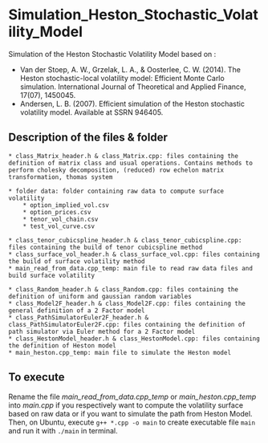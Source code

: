 # Simulation_Heston_Stochastic_Volatility_Model
Simulation of the Heston Stochastic Volatility Model based on :
* Van der Stoep, A. W., Grzelak, L. A., & Oosterlee, C. W. (2014). The Heston stochastic-local volatility model: Efficient Monte Carlo simulation. International Journal of Theoretical and Applied Finance, 17(07), 1450045.
* Andersen, L. B. (2007). Efficient simulation of the Heston stochastic volatility model. Available at SSRN 946405.

## Description of the files & folder
	* class_Matrix_header.h & class_Matrix.cpp: files containing the definition of matrix class and usual operations. Contains methods to perform cholesky decomposition, (reduced) row echelon matrix transformation, thomas system

	* folder data: folder containing raw data to compute surface volatility
    	* option_implied_vol.csv
    	* option_prices.csv
    	* tenor_vol_chain.csv
    	* test_vol_curve.csv

	* class_tenor_cubicspline_header.h & class_tenor_cubicspline.cpp: files containing the build of tenor cubicspline method
	* class_surface_vol_header.h & class_surface_vol.cpp: files containing the build of surface volatility method
	* main_read_from_data.cpp_temp: main file to read raw data files and build surface volatility

	* class_Random_header.h & class_Random.cpp: files containing the definition of uniform and gaussian random variables
	* class_Model2F_header.h & class_Model2F.cpp: files containing the general definition of a 2 Factor model
	* class_PathSimulatorEuler2F_header.h & class_PathSimulatorEuler2F.cpp: files containing the definition of path simulator via Euler method for a 2 Factor model
	* class_HestonModel_header.h & class_HestonModel.cpp: files containing the definition of Heston model
	* main_heston.cpp_temp: main file to simulate the Heston model

## To execute
Rename the file *main_read_from_data.cpp_temp* or *main_heston.cpp_temp* into *main.cpp* if you respectively want to compute the volatility surface based on raw data or if you want to simulate the path from Heston Model.
Then, on Ubuntu, execute `g++ *.cpp -o main` to create executable file `main` and run it with `./main` in terminal.
